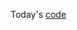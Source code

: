 Today's [code](https://github.com/Vishal-sarkar/Advanced-Ecommerce-Website/commit/7f7eea70cf44405fd62985fc15c6ced6c2351b66)
